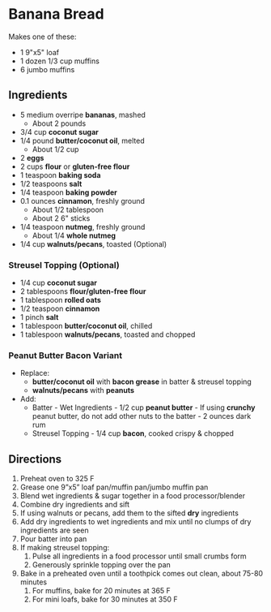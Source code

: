 # Banana Bread

Makes one of these:

- 1 9"x5" loaf
- 1 dozen 1/3 cup muffins
- 6 jumbo muffins

## Ingredients

- 5 medium overripe **bananas**, mashed
    - About 2 pounds
- 3/4 cup **coconut sugar**
- 1/4 pound **butter/coconut oil**, melted
    - About 1/2 cup
- 2 **eggs**
- 2 cups **flour** or **gluten-free flour**
- 1 teaspoon **baking soda**
- 1/2 teaspoons **salt**
- 1/4 teaspoon **baking powder**
- 0.1 ounces **cinnamon**, freshly ground
    - About 1/2 tablespoon
    - About 2 6" sticks
- 1/4 teaspoon **nutmeg**, freshly ground
    - About 1/4 **whole nutmeg**
- 1/4 cup **walnuts/pecans**, toasted (Optional)

### Streusel Topping (Optional)

- 1/4 cup **coconut sugar**
- 2 tablespoons **flour/gluten-free flour**
- 1 tablespoon **rolled oats**
- 1/2 teaspoon **cinnamon**
- 1 pinch **salt**
- 1 tablespoon **butter/coconut oil**, chilled
- 1 tablespoon **walnuts/pecans**, toasted and chopped

### Peanut Butter Bacon Variant

- Replace:
	- **butter/coconut oil** with **bacon grease** in batter & streusel topping
	- **walnuts/pecans** with **peanuts**
- Add:
	- Batter - Wet Ingredients
			- 1/2 cup **peanut butter**
					- If using **crunchy** peanut butter, do not add other nuts to the batter
				- 2 ounces dark rum
	- Streusel Topping
			- 1/4 cup **bacon**, cooked crispy & chopped

## Directions

1. Preheat oven to 325 F
1. Grease one 9”x5” loaf pan/muffin pan/jumbo muffin pan
1. Blend wet ingredients & sugar together in a food processor/blender
1. Combine dry ingredients and sift
1. If using walnuts or pecans, add them to the sifted **dry** ingredients
1. Add dry ingredients to wet ingredients and mix until no clumps of dry ingredients are seen
1. Pour batter into pan
1. If making streusel topping:
    1. Pulse all ingredients in a food processor until small crumbs form
    1. Generously sprinkle topping over the pan
1. Bake in a preheated oven until a toothpick comes out clean, about 75-80 minutes
    1. For muffins, bake for 20 minutes at 365 F
    1. For mini loafs, bake for 30 minutes at 350 F
